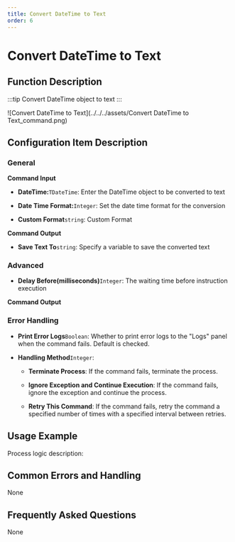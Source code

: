 ```yaml
---
title: Convert DateTime to Text
order: 6
---
```


# Convert DateTime to Text

## Function Description

:::tip 
Convert DateTime object to text
:::

![Convert DateTime to Text](../../../assets/Convert DateTime to Text_command.png)

## Configuration Item Description

### General

**Command Input**

- **DateTime:**`TDateTime`: Enter the DateTime object to be converted to text

- **Date Time Format:**`Integer`: Set the date time format for the conversion

- **Custom Format**`string`: Custom Format


**Command Output**

- **Save Text To**`string`: Specify a variable to save the converted text

### Advanced

- **Delay Before(milliseconds)**`Integer`: The waiting time before instruction execution


**Command Output**

### Error Handling

- **Print Error Logs**`Boolean`: Whether to print error logs to the "Logs" panel when the command fails. Default is checked. 

- **Handling Method**`Integer`:

    - **Terminate Process**: If the command fails, terminate the process.

    - **Ignore Exception and Continue Execution**: If the command fails, ignore the exception and continue the process.

    - **Retry This Command**: If the command fails, retry the command a specified number of times with a specified interval between retries.

## Usage Example

Process logic description:

## Common Errors and Handling

None

## Frequently Asked Questions

None

